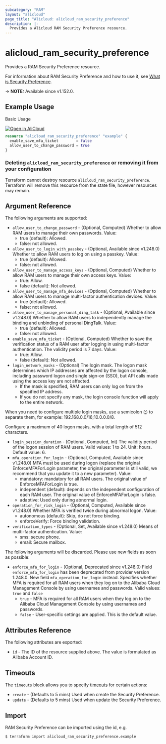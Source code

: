 ```yaml
---
subcategory: "RAM"
layout: "alicloud"
page_title: "Alicloud: alicloud_ram_security_preference"
description: |-
  Provides a Alicloud RAM Security Preference resource.
---
```


# alicloud_ram_security_preference

Provides a RAM Security Preference resource.



For information about RAM Security Preference and how to use it, see [What is Security Preference](https://www.alibabacloud.com/help/en/doc-detail/186694.htm).

-> **NOTE:** Available since v1.152.0.

## Example Usage

Basic Usage

<div style="display: block;margin-bottom: 40px;"><div class="oics-button" style="float: right;position: absolute;margin-bottom: 10px;">
  <a href="https://api.aliyun.com/terraform?resource=alicloud_ram_security_preference&exampleId=a8427f8a-f030-814f-bcfd-9c52d5811d5d82082bb0&activeTab=example&spm=docs.r.ram_security_preference.0.a8427f8af0&intl_lang=EN_US" target="_blank">
    <img alt="Open in AliCloud" src="https://img.alicdn.com/imgextra/i1/O1CN01hjjqXv1uYUlY56FyX_!!6000000006049-55-tps-254-36.svg" style="max-height: 44px; max-width: 100%;">
  </a>
</div></div>

```terraform
resource "alicloud_ram_security_preference" "example" {
  enable_save_mfa_ticket        = false
  allow_user_to_change_password = true
}
```

### Deleting `alicloud_ram_security_preference` or removing it from your configuration

Terraform cannot destroy resource `alicloud_ram_security_preference`. Terraform will remove this resource from the state file, however resources may remain.

## Argument Reference

The following arguments are supported:
* `allow_user_to_change_password` - (Optional, Computed) Whether to allow RAM users to manage their own passwords. Value:
  - true (default): Allowed.
  - false: not allowed.
* `allow_user_to_login_with_passkey` - (Optional, Available since v1.248.0) Whether to allow RAM users to log on using a passkey. Value:
  - true (default): Allowed.
  - false: not allowed.
* `allow_user_to_manage_access_keys` - (Optional, Computed) Whether to allow RAM users to manage their own access keys. Value:
  - true: Allow.
  - false (default): Not allowed.
* `allow_user_to_manage_mfa_devices` - (Optional, Computed) Whether to allow RAM users to manage multi-factor authentication devices. Value:
  - true (default): Allowed.
  - false: not allowed.
* `allow_user_to_manage_personal_ding_talk` - (Optional, Available since v1.248.0) Whether to allow RAM users to independently manage the binding and unbinding of personal DingTalk. Value:
  - true (default): Allowed.
  - false: not allowed.
* `enable_save_mfa_ticket` - (Optional, Computed) Whether to save the verification status of a RAM user after logging in using multi-factor authentication. The validity period is 7 days. Value:
  - true: Allow.
  - false (default): Not allowed.
* `login_network_masks` - (Optional) The login mask. The logon mask determines which IP addresses are affected by the logon console, including password logon and single sign-on (SSO), but API calls made using the access key are not affected.
  - If the mask is specified, RAM users can only log on from the specified IP address.
  - If you do not specify any mask, the login console function will apply to the entire network.

When you need to configure multiple login masks, use a semicolon (;) to separate them, for example: 192.168.0.0/16;10.0.0.0/8.

Configure a maximum of 40 logon masks, with a total length of 512 characters.
* `login_session_duration` - (Optional, Computed, Int) The validity period of the logon session of RAM users.
Valid values: 1 to 24. Unit: hours.
Default value: 6.
* `mfa_operation_for_login` - (Optional, Computed, Available since v1.248.0) MFA must be used during logon (replace the original EnforceMFAForLogin parameter, the original parameter is still valid, we recommend that you update it to a new parameter). Value:
  - mandatory: mandatory for all RAM users. The original value of EnforceMFAForLogin is true.
  - independent (default): depends on the independent configuration of each RAM user. The original value of EnforceMFAForLogin is false.
  - adaptive: Used only during abnormal login.
* `operation_for_risk_login` - (Optional, Computed, Available since v1.248.0) Whether MFA is verified twice during abnormal logon. Value:
  - autonomous (default): Skip, do not force binding.
  - enforceVerify: Force binding validation.
* `verification_types` - (Optional, Set, Available since v1.248.0) Means of multi-factor authentication. Value:
  - sms: secure phone.
  - email: Secure mailbox.

The following arguments will be discarded. Please use new fields as soon as possible:
* `enforce_mfa_for_login` - (Optional, Deprecated since v1.248.0) Field `enforce_mfa_for_login` has been deprecated from provider version 1.248.0. New field `mfa_operation_for_login` instead. 
Specifies whether MFA is required for all RAM users when they log on to the Alibaba Cloud Management Console by using usernames and passwords. Valid values: `true` and `false`
  - `true` - MFA is required for all RAM users when they log on to the Alibaba Cloud Management Console by using usernames and passwords.
  - `false` - User-specific settings are applied. This is the default value.

## Attributes Reference

The following attributes are exported:
* `id` - The ID of the resource supplied above. The value is formulated as Alibaba Account ID.

## Timeouts

The `timeouts` block allows you to specify [timeouts](https://developer.hashicorp.com/terraform/language/resources/syntax#operation-timeouts) for certain actions:
* `create` - (Defaults to 5 mins) Used when create the Security Preference.
* `update` - (Defaults to 5 mins) Used when update the Security Preference.

## Import

RAM Security Preference can be imported using the id, e.g.

```shell
$ terraform import alicloud_ram_security_preference.example 
```